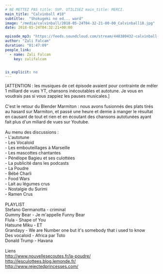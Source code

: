 ```yaml
---
# NE METTEZ PAS title: SVP. UTILISEZ main_title: MERCI.
main_title: "Calvinball #18"
subtitle:  "Shokugeki no ed... ward"
image: "/media/calvinball/2018-05-24T04-32-21-00-00_Calvinball18.jpg"
date: 2018-05-24T04:32:21+00:00

episode_mp3: "https://feeds.soundcloud.com/stream/448380432-calvinball-radio-calvinball-18-shokugeki-no-ed-ward.mp3"
author: "Zali Falcam"
duration: "01:47:09"
people_link: 
  - name: Zali Falcam
    key: zalifalcam


is_explicit: no
---
```


<PodcastHeader/>

<!-- ECRIRE LA DESCRIPTION DE L'EPISODE SOUS CETTE LIGNE -->
[ATTENTION : les musiques de cet épisode avaient pour contrainte de mêler 1 milliard de vues YT, chansons inécoutables et autotune. Je vous en voudrais pas si vous zappiez les pauses musicales.]<br><br>C'est le retour du Blender Marmiton : nous avons fusionnés des plats tirés au hasard sur Marmiton, et passé une heure et demie à manger le résultat en causant de tout et rien et en écoutant des chansons autotunées ayant fait plus d'un miliard de vues sur Youtube.<br><br>Au menu des discussions :<br>- L'autotune<br>- Les Vocaloid<br>- Les embouteillages à Marseille<br>- Les mascottes chantantes<br>- Pénélope Bagieu et ses culottées<br>- La publicité dans les podcasts<br>- La Poudre<br>- Bébé Charli<br>- Food Wars<br>- Lait au légumes crus<br>- Nostalgie du Surimi<br>- Ramen Crus<br><br>PLAYLIST<br>Stefano Germanotta - criminal<br>Gummy Bear - Je m'appelle Funny Bear<br>Flula - Shape of You<br>Hatsune Miku - ET<br>Grandayy - We are Number one but it's somebody that i used to know<br>Des vocaloid - Africa par Toto<br>Donald Trump - Havana<br><br>Liens<br>http://www.nouvellesecoutes.fr/la-poudre/<br>http://lesculottees.blog.lemonde.fr/<br>http://www.rejectedprincesses.com/

